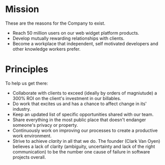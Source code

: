 
# Mission

These are the reasons for the Company to exist.

  * Reach 50 million users on our web widget platform products.
  * Develop mutually rewarding relationships with clients.
  * Become a workplace that independent, self motivated developers and other knowledge workers prefer.

# Principles

To help us get there:

  * Collaborate with clients to exceed (ideally by orders of magniutude) a 300% ROI on the client's investment in our billables.
  * Do work that excites us and has a chance to affect change in its' industry.
  * Keep an updated list of specific opportunities shared with our team.
  * Share everything in the most public place that doesn't endanger someone's privacy or property.
  * Continuously work on improving our processes to create a productive work environment.
  * Strive to achieve *clarity* in all that we do. The founder (Clark Van Oyen) believes a lack of clarity (ambiguity, uncertainty and lack of the right communication) to be the number one cause of failure in software projects overall.
